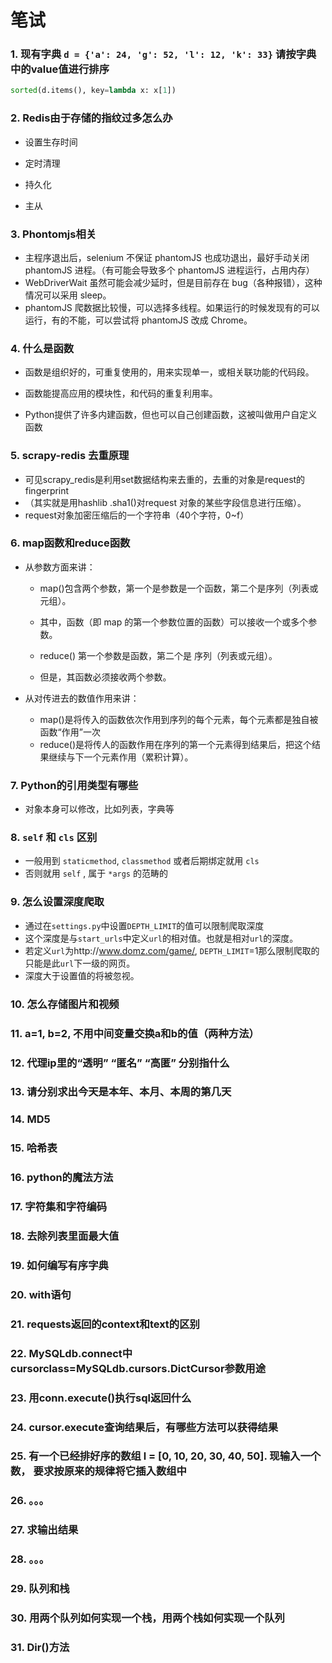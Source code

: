# 笔试

### 1. 现有字典 `d = {'a': 24, 'g': 52, 'l': 12, 'k': 33}` 请按字典中的value值进行排序

```python
sorted(d.items(), key=lambda x: x[1])
```

### 2. Redis由于存储的指纹过多怎么办

- 设置生存时间

- 定时清理

- 持久化

- 主从

### 3. Phontomjs相关

- 主程序退出后，selenium 不保证 phantomJS 也成功退出，最好手动关闭phantomJS 进程。（有可能会导致多个 phantomJS 进程运行，占用内存）
- WebDriverWait 虽然可能会减少延时，但是目前存在 bug（各种报错），这种情况可以采用 sleep。
- phantomJS 爬数据比较慢，可以选择多线程。如果运行的时候发现有的可以运行，有的不能，可以尝试将 phantomJS 改成 Chrome。

### 4. 什么是函数

- 函数是组织好的，可重复使用的，用来实现单一，或相关联功能的代码段。

- 函数能提高应用的模块性，和代码的重复利用率。

- Python提供了许多内建函数，但也可以自己创建函数，这被叫做用户自定义函数

### 5. scrapy-redis 去重原理

- 可见scrapy_redis是利用set数据结构来去重的，去重的对象是request的fingerprint
- （其实就是用hashlib .sha1()对request 对象的某些字段信息进行压缩）。
- request对象加密压缩后的一个字符串（40个字符，0~f）

### 6. map函数和reduce函数

- 从参数方面来讲：
	- map()包含两个参数，第一个是参数是一个函数，第二个是序列（列表或元组）。
	- 其中，函数（即 map 的第一个参数位置的函数）可以接收一个或多个参数。

	- reduce() 第一个参数是函数，第二个是 序列（列表或元组）。
	- 但是，其函数必须接收两个参数。

- 从对传进去的数值作用来讲：
	- map()是将传入的函数依次作用到序列的每个元素，每个元素都是独自被函数“作用”一次
	- reduce()是将传人的函数作用在序列的第一个元素得到结果后，把这个结果继续与下一个元素作用（累积计算）。

### 7. Python的引用类型有哪些

- 对象本身可以修改，比如列表，字典等

### 8. `self` 和 `cls` 区别

- 一般用到 `staticmethod`, `classmethod` 或者后期绑定就用 `cls`
- 否则就用 `self` , 属于 `*args` 的范畴的

### 9. 怎么设置深度爬取

- 通过在`settings.py`中设置`DEPTH_LIMIT`的值可以限制爬取深度
- 这个深度是与`start_urls`中定义`url`的相对值。也就是相对`url`的深度。
- 若定义`url`为http://www.domz.com/game/, `DEPTH_LIMIT`=1那么限制爬取的只能是此`url`下一级的网页。
- 深度大于设置值的将被忽视。

### 10. 怎么存储图片和视频

### 11. a=1, b=2, 不用中间变量交换a和b的值（两种方法）

### 12. 代理ip里的“透明” “匿名” “高匿” 分别指什么

### 13. 请分别求出今天是本年、本月、本周的第几天

### 14. MD5

### 15. 哈希表

### 16. python的魔法方法

### 17. 字符集和字符编码

### 18. 去除列表里面最大值

### 19. 如何编写有序字典

### 20. with语句

### 21. requests返回的context和text的区别

### 22. MySQLdb.connect中cursorclass=MySQLdb.cursors.DictCursor参数用途

### 23. 用conn.execute()执行sql返回什么

### 24. cursor.execute查询结果后，有哪些方法可以获得结果

### 25. 有一个已经排好序的数组 l = [0, 10, 20, 30, 40, 50]. 现输入一个数， 要求按原来的规律将它插入数组中

### 26. 。。。

### 27. 求输出结果

### 28. 。。。

### 29. 队列和栈

### 30. 用两个队列如何实现一个栈，用两个栈如何实现一个队列

### 31. Dir()方法
